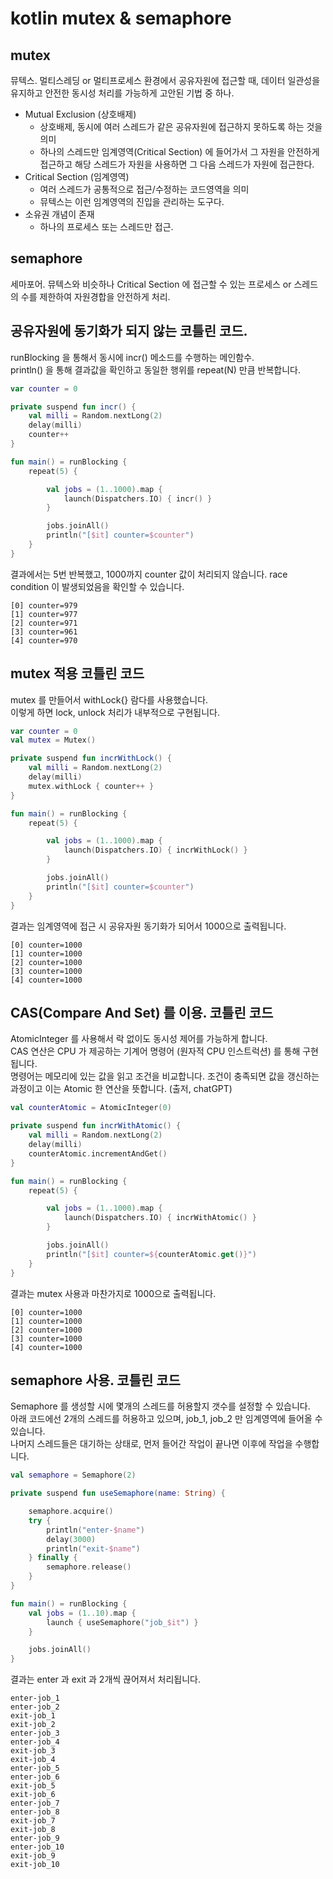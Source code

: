 # kotlin mutex & semaphore

## mutex
뮤텍스. 멀티스레딩 or 멀티프로세스 환경에서 공유자원에 접근할 때, 데이터 일관성을 유지하고 안전한 동시성 처리를 가능하게 고안된 기법 중 하나.
- Mutual Exclusion (상호배제)
  - 상호배제, 동시에 여러 스레드가 같은 공유자원에 접근하지 못하도록 하는 것을 의미
  - 하나의 스레드만 임계영역(Critical Section) 에 들어가서 그 자원을 안전하게 접근하고 해당 스레드가 자원을 사용하면 그 다음 스레드가 자원에 접근한다.
- Critical Section (임계영역)
  - 여러 스레드가 공통적으로 접근/수정하는 코드영역을 의미
  - 뮤텍스는 이런 임계영역의 진입을 관리하는 도구다.
- 소유권 개념이 존재
  - 하나의 프로세스 또는 스레드만 접근.


## semaphore
세마포어. 뮤텍스와 비슷하나 Critical Section 에 접근할 수 있는 프로세스 or 스레드의 수를 제한하여 자원경합을 안전하게 처리. 


## 공유자원에 동기화가 되지 않는 코틀린 코드. 
runBlocking 을 통해서 동시에 incr() 메소드를 수행하는 메인함수.   
println() 을 통해 결과값을 확인하고 동일한 행위를 repeat(N) 만큼 반복합니다.
```kotlin
var counter = 0

private suspend fun incr() {
    val milli = Random.nextLong(2)
    delay(milli)
    counter++
}

fun main() = runBlocking {
    repeat(5) {

        val jobs = (1..1000).map {
            launch(Dispatchers.IO) { incr() }
        }

        jobs.joinAll()
        println("[$it] counter=$counter")
    }
}
```
   
결과에서는 5번 반복했고, 1000까지 counter 값이 처리되지 않습니다.
race condition 이 발생되었음을 확인할 수 있습니다.
```shell
[0] counter=979
[1] counter=977
[2] counter=971
[3] counter=961
[4] counter=970
```

## mutex 적용 코틀린 코드
mutex 를 만들어서 withLock{} 람다를 사용했습니다.   
이렇게 하면 lock, unlock 처리가 내부적으로 구현됩니다.
```kotlin
var counter = 0
val mutex = Mutex()

private suspend fun incrWithLock() {
    val milli = Random.nextLong(2)
    delay(milli)
    mutex.withLock { counter++ }
}

fun main() = runBlocking {
    repeat(5) {

        val jobs = (1..1000).map {
            launch(Dispatchers.IO) { incrWithLock() }
        }

        jobs.joinAll()
        println("[$it] counter=$counter")
    }
}
```
   
결과는 임계영역에 접근 시 공유자원 동기화가 되어서 1000으로 출력됩니다.
```shell
[0] counter=1000
[1] counter=1000
[2] counter=1000
[3] counter=1000
[4] counter=1000
```

## CAS(Compare And Set) 를 이용. 코틀린 코드
AtomicInteger 를 사용해서 락 없이도 동시성 제어를 가능하게 합니다.   
CAS 연산은 CPU 가 제공하는 기계어 명령어 (원자적 CPU 인스트럭션) 를 통해 구현됩니다.   
명령어는 메모리에 있는 값을 읽고 조건을 비교합니다. 조건이 충족되면 값을 갱신하는 과정이고 이는 Atomic 한 연산을 뜻합니다. (출저, chatGPT) 
```kotlin
val counterAtomic = AtomicInteger(0)

private suspend fun incrWithAtomic() {
    val milli = Random.nextLong(2)
    delay(milli)
    counterAtomic.incrementAndGet()
}

fun main() = runBlocking {
    repeat(5) {

        val jobs = (1..1000).map {
            launch(Dispatchers.IO) { incrWithAtomic() }
        }

        jobs.joinAll()
        println("[$it] counter=${counterAtomic.get()}")
    }
}
```
   
결과는 mutex 사용과 마찬가지로 1000으로 출력됩니다.
```shell
[0] counter=1000
[1] counter=1000
[2] counter=1000
[3] counter=1000
[4] counter=1000
```

## semaphore 사용. 코틀린 코드
Semaphore 를 생성할 시에 몇개의 스레드를 허용할지 갯수를 설정할 수 있습니다.   
아래 코드에선 2개의 스레드를 허용하고 있으며, job_1, job_2 만 임계영역에 들어올 수 있습니다.   
나머지 스레드들은 대기하는 상태로, 먼저 들어간 작업이 끝나면 이후에 작업을 수행합니다.   
```kotlin
val semaphore = Semaphore(2)

private suspend fun useSemaphore(name: String) {

    semaphore.acquire()
    try {
        println("enter-$name")
        delay(3000)
        println("exit-$name")
    } finally {
        semaphore.release()
    }
}

fun main() = runBlocking {
    val jobs = (1..10).map {
        launch { useSemaphore("job_$it") }
    }

    jobs.joinAll()
}
```
   
결과는 enter 과 exit 과 2개씩 끊어져서 처리됩니다.   
```shell
enter-job_1
enter-job_2
exit-job_1
exit-job_2
enter-job_3
enter-job_4
exit-job_3
exit-job_4
enter-job_5
enter-job_6
exit-job_5
exit-job_6
enter-job_7
enter-job_8
exit-job_7
exit-job_8
enter-job_9
enter-job_10
exit-job_9
exit-job_10
```